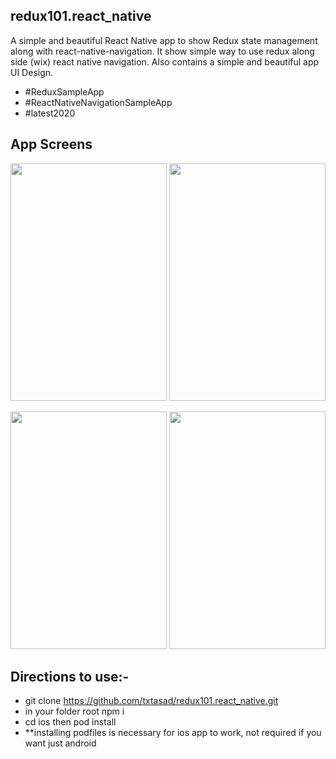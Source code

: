 ## redux101.react_native
A simple and beautiful React Native app to show Redux state management along with react-native-navigation. It show simple way to use redux along side (wix) react native navigation. Also contains a simple and beautiful app UI Design.
* #ReduxSampleApp
* #ReactNativeNavigationSampleApp
* #latest2020


## App Screens
<p align="center">
    <img src="/screen2.jpg" width="250" height="380">
    <img src="/screen3.jpg" width="250" height="380">
</p>
<p align="center">
    <img src="/screen4.jpg" width="250" height="380">
    <img src="/screen1.jpg" width="250" height="380">
</p>



## Directions to use:-
* git clone https://github.com/txtasad/redux101.react_native.git
*  in your folder root npm i
* cd ios  then pod install
* **installing podfiles is necessary for ios app to work, not required if you want just android 
